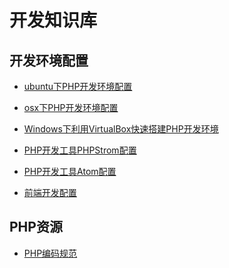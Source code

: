 开发知识库
=============

## 开发环境配置

* [ubuntu下PHP开发环境配置](development-setup/php-development-setup-ubuntu.md)

* [osx下PHP开发环境配置](development-setup/php-development-setup-osx.md)

* [Windows下利用VirtualBox快速搭建PHP开发环境](development-setup/virtual-box-setup.md)

* [PHP开发工具PHPStrom配置](development-setup/phpstorm-setup.md)

* [PHP开发工具Atom配置](development-setup/atom-setup.md)

* [前端开发配置](development-setup/fontend-development-setup.md)

## PHP资源

* [PHP编码规范](php/php-code-style.md)